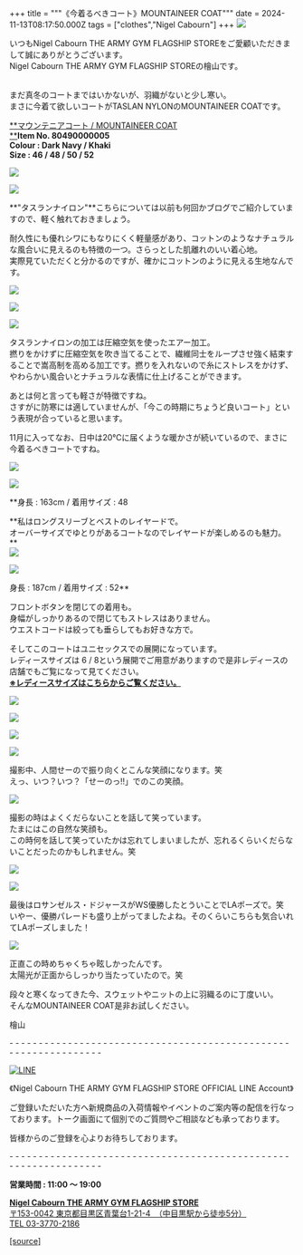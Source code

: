 +++
title = """《今着るべきコート》MOUNTAINEER COAT"""
date = 2024-11-13T08:17:50.000Z
tags = ["clothes","Nigel Cabourn"]
+++
![](https://cdn.shopify.com/s/files/1/0094/9295/5196/files/IMG_0526_bf416f75-3f11-47d4-9cd2-e3cb1efe0fa8_480x480.jpg?v=1731124727)  
  
いつもNigel Cabourn THE ARMY GYM FLAGSHIP STOREをご愛顧いただきまして誠にありがとうございます。  
Nigel Cabourn THE ARMY GYM FLAGSHIP STOREの檜山です。

   
まだ真冬のコートまではいかないが、羽織がないと少し寒い。  
まさに今着て欲しいコートがTASLAN NYLONのMOUNTAINEER COATです。  
  
[**マウンテニアコート / MOUNTAINEER COAT  
**](https://cabourn.jp/products/80490000005?_pos=7&_sid=e746046a0&_ss=r "ナイジェルケーボン　コート")**Item No. 80490000005**  
**Colour : Dark Navy / Khaki**  
**Size : 46 / 48 / 50 / 52**   
  
![](https://cdn.shopify.com/s/files/1/0094/9295/5196/files/IMG_7685_480x480.jpg?v=1731210529)  
  
![](https://cdn.shopify.com/s/files/1/0094/9295/5196/files/IMG_7676_23184108-6af7-4dd4-974e-0315bfea0bcd_480x480.jpg?v=1731210529)  
  
**"タスランナイロン"**こちらについては以前も何回かブログでご紹介していますので、軽く触れておきましょう。

耐久性にも優れシワにもなりにくく軽量感があり、コットンのようなナチュラルな風合いに見えるのも特徴の一つ。さらっとした肌離れのいい着心地。  
実際見ていただくと分かるのですが、確かにコットンのように見える生地なんです。  
  
![](https://cdn.shopify.com/s/files/1/0094/9295/5196/files/IMG_0592_dd173745-e307-478b-8502-a67f7de64f43_480x480.jpg?v=1731126116)  
  
![](https://cdn.shopify.com/s/files/1/0094/9295/5196/files/IMG_0577_480x480.jpg?v=1731126116)  
  
![](https://cdn.shopify.com/s/files/1/0094/9295/5196/files/IMG_0588_7c388d03-b8da-4ab3-b925-2e4422d42004_480x480.jpg?v=1731126116)  
  
タスランナイロンの加工は圧縮空気を使ったエアー加工。  
撚りをかけずに圧縮空気を吹き当てることで、繊維同士をループさせ強く結束することで嵩高制を高める加工です。撚りを入れないので糸にストレスをかけず、やわらかい風合いとナチュラルな表情に仕上げることができます。  
  
あとは何と言っても軽さが特徴ですね。  
さすがに防寒には適していませんが、「今この時期にちょうど良いコート」という表現が合っていると思います。  
  
11月に入ってなお、日中は20℃に届くような暖かさが続いているので、まさに今着るべきコートですね。  
  
![](https://cdn.shopify.com/s/files/1/0094/9295/5196/files/IMG_7653_480x480.jpg?v=1731126120)  
  
![](https://cdn.shopify.com/s/files/1/0094/9295/5196/files/IMG_7650_3e78f535-d377-4027-a6b4-6f8428eb5ed3_480x480.jpg?v=1731126119)  
  
**身長 : 163cm / 着用サイズ : 48  
  
**私はロングスリーブとベストのレイヤードで。  
オーバーサイズでゆとりがあるコートなのでレイヤードが楽しめるのも魅力。  
**  
![](https://cdn.shopify.com/s/files/1/0094/9295/5196/files/IMG_0564_480x480.jpg?v=1731126116)  
  
![](https://cdn.shopify.com/s/files/1/0094/9295/5196/files/IMG_0570_d91ec1e0-d4f2-429b-9ecc-8716483dff64_480x480.jpg?v=1731126116)  
  
身長 : 187cm / 着用サイズ : 52**  
  
フロントボタンを閉じての着用も。  
身幅がしっかりあるので閉じてもストレスはありません。  
ウエストコードは絞っても垂らしてもお好きな方で。  
  
そしてこのコートはユニセックスでの展開になっています。  
レディースサイズは 6 / 8という展開でご用意がありますので是非レディースの店舗でもご覧になって見てください。  
[**※レディースサイズはこちらからご覧ください。**](https://cabourn.jp/products/80490800105?_pos=8&_sid=0cbbde607&_ss=r)  
  
  
![](https://cdn.shopify.com/s/files/1/0094/9295/5196/files/IMG_7644_2dee9243-0e05-4f7e-a68b-3311e5e9c60f_480x480.jpg?v=1731126119)  
  
![](https://cdn.shopify.com/s/files/1/0094/9295/5196/files/IMG_7641_a1a0e5c4-d6d5-4594-84cf-6186ff73cae9_480x480.jpg?v=1731126119)  
  
![](https://cdn.shopify.com/s/files/1/0094/9295/5196/files/IMG_7645_480x480.jpg?v=1731126119)  
  
![](https://cdn.shopify.com/s/files/1/0094/9295/5196/files/IMG_0608_f30b9ee1-4e59-4feb-a7ec-a1f962c295d4_480x480.jpg?v=1731126117)

  
撮影中、人間せーので振り向くとこんな笑顔になります。笑  
えっ、いつ？いつ？「せーのっ‼︎」でのこの笑顔。  
  
![](https://cdn.shopify.com/s/files/1/0094/9295/5196/files/IMG_7649_480x480.jpg?v=1731126119)  
  
撮影の時はよくくだらないことを話して笑っています。  
たまにはこの自然な笑顔も。  
この時何を話して笑っていたかは忘れてしまいましたが、忘れるくらいくだらないことだったのかもしれません。笑  
  
![](https://cdn.shopify.com/s/files/1/0094/9295/5196/files/IMG_7640_a7f315ac-035d-44f0-9687-c0a47197e632_480x480.jpg?v=1731126119)  
  
![](https://cdn.shopify.com/s/files/1/0094/9295/5196/files/IMG_0625_db16ddf6-ed56-4728-b52b-553a67501dea_480x480.jpg?v=1731126116)  
  
最後はロサンゼルス・ドジャースがWS優勝したとういことでLAポーズで。笑  
いやー、優勝パレードも盛り上がってましたよね。そのくらいこちらも気合いれてLAポーズしました！  
  
![](https://cdn.shopify.com/s/files/1/0094/9295/5196/files/IMG_0623_fc2563d4-3690-4ebe-8a2a-d9e66584136a_480x480.jpg?v=1731126114)  
  
正直この時めちゃくちゃ眩しかったんです。  
太陽光が正面からしっかり当たっていたので。笑  
  
段々と寒くなってきた今、スウェットやニットの上に羽織るのに丁度いい。  
そんなMOUNTAINEER COAT是非お試しください。  
  
  
  

檜山

\- - - - - - - - - - - - - - - - - - - - - - - - - - - - - - - - - - - - - - - - - - - - - - - - - - - - - - - - - - - - - - - -  

[![LINE](https://cdn.shopify.com/s/files/1/0094/9295/5196/files/ja_600x600.png?v=1631941030)](https://lin.ee/NpdpRpF)

《Nigel Cabourn THE ARMY GYM FLAGSHIP STORE OFFICIAL LINE Account》

ご登録いただいた方へ新規商品の入荷情報やイベントのご案内等の配信を行なっております。トーク画面にて個別でのご質問やご相談なども承っております。

皆様からのご登録を心よりお待ちしております。

\- - - - - - - - - - - - - - - - - - - - - - - - - - - - - - - - - - - - - - - - - - - - - - - - - - - - - - - - - - - - - - - - 

**営業時間 : 11:00 〜 19:00**

[**Nigel Cabourn THE ARMY GYM FLAGSHIP STORE**](https://cabourn.jp/pages/flagship)  
[〒153-0042 東京都目黒区青葉台1-21-4　（中目黒駅から徒歩5分）](https://cabourn.jp/pages/flagship)  
[TEL 03-3770-2186](https://cabourn.jp/pages/flagship)

[[source]](https://cabourn.jp/blogs/shop-info/flagship20241113)
